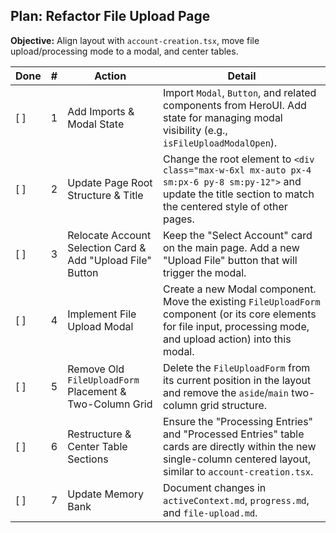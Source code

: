 ## Plan: Refactor File Upload Page

**Objective:** Align layout with `account-creation.tsx`, move file upload/processing mode to a modal, and center tables.

| Done | # | Action                                                                 | Detail                                                                                                                                                              |
|------|---|------------------------------------------------------------------------|---------------------------------------------------------------------------------------------------------------------------------------------------------------------|
| [ ]  | 1 | Add Imports & Modal State                                              | Import `Modal`, `Button`, and related components from HeroUI. Add state for managing modal visibility (e.g., `isFileUploadModalOpen`).                               |
| [ ]  | 2 | Update Page Root Structure & Title                                     | Change the root element to `<div class="max-w-6xl mx-auto px-4 sm:px-6 py-8 sm:py-12">` and update the title section to match the centered style of other pages. |
| [ ]  | 3 | Relocate Account Selection Card & Add "Upload File" Button             | Keep the "Select Account" card on the main page. Add a new "Upload File" button that will trigger the modal.                                                        |
| [ ]  | 4 | Implement File Upload Modal                                            | Create a new Modal component. Move the existing `FileUploadForm` component (or its core elements for file input, processing mode, and upload action) into this modal. |
| [ ]  | 5 | Remove Old `FileUploadForm` Placement & Two-Column Grid                | Delete the `FileUploadForm` from its current position in the layout and remove the `aside`/`main` two-column grid structure.                                        |
| [ ]  | 6 | Restructure & Center Table Sections                                    | Ensure the "Processing Entries" and "Processed Entries" table cards are directly within the new single-column centered layout, similar to `account-creation.tsx`.     |
| [ ]  | 7 | Update Memory Bank                                                     | Document changes in `activeContext.md`, `progress.md`, and `file-upload.md`.                                                                                        |

<!--
{
  "plan": [
    {
      "id": 1,
      "tool": "replace_in_file",
      "args": {
        "path": "src/pages/file-upload.tsx",
        "diff": "<<<<<<< SEARCH\nimport { title } from \"@/components/primitives\";\nimport { addToast } from \"@heroui/toast\";\n=======        \nimport { title } from \"@/components/primitives\";\nimport { addToast } from \"@heroui/toast\";\nimport { Button } from \"@heroui/button\";\nimport {\n  Modal,\n  ModalContent,\n  ModalHeader,\n  ModalBody,\n  ModalFooter,\n} from \"@heroui/modal\";\nimport { PlusIcon } from \"@heroicons/react/24/outline\"; // Or another suitable icon\n>>>>>>> REPLACE\n\n<<<<<<< SEARCH\n  const [uploadStatus, setUploadStatus] = useState<UploadResponse | null>(null);\n  const rowsPerPage = 10; // Changed to 10\n=======        \n  const [uploadStatus, setUploadStatus] = useState<UploadResponse | null>(null);\n  const rowsPerPage = 10; // Changed to 10\n  const [isFileUploadModalOpen, setIsFileUploadModalOpen] = useState(false);\n>>>>>>> REPLACE"
      },
      "success_criteria": "Imports and state added to file-upload.tsx",
      "status": "pending"
    },
    {
      "id": 2,
      "tool": "replace_in_file",
      "args": {
        "path": "src/pages/file-upload.tsx",
        "diff": "<<<<<<< SEARCH\n  return (\n    <>\n      {/* Hero Section */}\n      <motion.section\n        variants={fadeInUp}\n        initial=\"hidden\"\n        animate=\"visible\"\n        className=\"container mx-auto\"\n      >\n        <motion.div\n          initial={{ opacity: 0, y: -24 }}\n          animate={{ opacity: 1, y: 0 }}\n          transition={{ duration: 0.7, ease: \"easeOut\" }}\n          className=\"relative mx-auto w-full max-w-4xl rounded-3xl px-2 sm:px-4 md:px-6 py-3 sm:py-4 md:py-6 flex flex-col items-center gap-2 text-center\"\n        >\n          <motion.h1\n            variants={fadeInUp}\n            custom={1}\n            className={clsx(\n              title({ size: \"md\", color: \"primary\" }), // Changed color to \"primary\"\n              \"leading-6 py-2 text-2xl sm:text-3xl md:text-4xl lg:text-5xl\",\n            )}\n          >\n            File Upload\n          </motion.h1>\n          <motion.p\n            variants={fadeInUp}\n            custom={2}\n            className=\"text-gray-700 dark:text-gray-300 text-sm sm:text-base md:text-lg max-w-full sm:max-w-2xl mx-auto font-medium\"\n          >\n            Upload transaction files to start the reconciliation process.\n          </motion.p>\n        </motion.div>\n\n        {/* Grid Layout */}\n        <div className=\"grid grid-cols-1 lg:grid-cols-12 gap-6 md:gap-8 w-full mt-10\">\n=======        \n  return (\n    <div className=\"max-w-6xl mx-auto px-4 sm:px-6 py-8 sm:py-12\">\n      <motion.div\n        variants={fadeInUp}\n        initial=\"hidden\"\n        animate=\"visible\"\n        className=\"text-center mb-12 sm:mb-16\"\n      >\n        <h1\n          className={clsx(\n            title({ size: \"lg\", color: \"primary\" }),\n            \"mb-2\",\n          )}\n        >\n          File Upload\n        </h1>\n        <motion.p\n            variants={fadeInUp}\n            custom={1} // Adjusted delay if needed\n            className=\"text-gray-700 dark:text-gray-300 text-sm sm:text-base md:text-lg max-w-full sm:max-w-2xl mx-auto font-medium\"\n          >\n            Upload transaction files to start the reconciliation process.\n        </motion.p>\n      </motion.div>\n\n      {/* Content Layout */}\n      <div className=\"flex flex-col gap-6 md:gap-8 w-full mt-10\">\n>>>>>>> REPLACE"
      },
      "success_criteria": "Root layout and title section updated in file-upload.tsx",
      "status": "pending"
    },
    {
      "id": 3,
      "tool": "replace_in_file",
      "args": {
        "path": "src/pages/file-upload.tsx",
        "diff": "<<<<<<< SEARCH\n        <div className=\"grid grid-cols-1 lg:grid-cols-12 gap-6 md:gap-8 w-full mt-10\">\n          {/* FORM */}\n          <aside className=\"lg:col-span-4 w-full max-w-full\">\n            <motion.div variants={scaleIn} initial=\"hidden\" animate=\"visible\">\n              <Card className=\"shadow-xl border border-gray-100 dark:border-gray-800 bg-gradient-to-br from-white via-gray-50 to-gray-100 dark:from-gray-900 dark:via-gray-950 dark:to-gray-900 w-full\">\n=======        \n      <div className=\"flex flex-col gap-6 md:gap-8 w-full mt-10\">\n          {/* ACCOUNT SELECTION AND UPLOAD TRIGGER */}\n          <motion.div variants={scaleIn} initial=\"hidden\" animate=\"visible\">\n            <Card className=\"shadow-xl border border-gray-100 dark:border-gray-800 bg-gradient-to-br from-white via-gray-50 to-gray-100 dark:from-gray-900 dark:via-gray-950 dark:to-gray-900 w-full\">\n>>>>>>> REPLACE\n\n<<<<<<< SEARCH\n            />\n          </aside>\n\n          {/* DATA TABLE */}\n          <main className=\"lg:col-span-8 space-y-4 sm:space-y-6 w-full max-w-full\">\n=======        \n            />\n            {/* Button to trigger modal - Placed after Account Selection Card */}\n            {selectedAccount && (\n              <div className=\"mt-6 flex justify-center\">\n                <Button \n                  color=\"primary\" \n                  onPress={() => setIsFileUploadModalOpen(true)}\n                  startContent={<ArrowUpTrayIcon className=\"w-5 h-5 mr-2\" />} // Using existing icon\n                >\n                  Upload File & Set Mode\n                </Button>\n              </div>\n            )}\n          </motion.div>\n          {/* DATA TABLES (will be direct children of the flex col) */}\n>>>>>>> REPLACE"
      },
      "success_criteria": "Account selection card relocated, upload button added, old aside/main structure prepared for removal.",
      "status": "pending"
    },
    {
      "id": 4,
      "tool": "replace_in_file",
      "args": {
        "path": "src/pages/file-upload.tsx",
        "diff": "<<<<<<< SEARCH\n            />\n          </aside>\n=======        \n            />\n            {/* Modal for File Upload */}\n            <Modal\n              isOpen={isFileUploadModalOpen}\n              onClose={() => setIsFileUploadModalOpen(false)}\n              size=\"xl\" // Or md, lg as appropriate\n            >\n              <ModalContent>\n                <ModalHeader>Upload File and Set Processing Mode</ModalHeader>\n                <ModalBody>\n                  <FileUploadForm\n                    selectedAccount={selectedAccount}\n                    loading={loading}\n                    processingMode={processingMode}\n                    setProcessingMode={setProcessingMode}\n                    onFileChange={handleFileChange}\n                    handleUploadClick={async () => {\n                      await handleActualFileUpload();\n                      // Optionally close modal on success, or let user close it\n                      // if (uploadStatus && uploadStatus.failed_ingestions === 0) {\n                      //   setIsFileUploadModalOpen(false);\n                      // }\n                    }}\n                    filename={filename}\n                    uploadStatus={uploadStatus}\n                    isFileSelected={!!selectedFile}\n                  />\n                </ModalBody>\n                <ModalFooter>\n                  <Button variant=\"light\" onPress={() => setIsFileUploadModalOpen(false)}>\n                    Cancel\n                  </Button>\n                  {/* The FileUploadForm contains its own upload button, \n                      so we might not need another one here unless we change FileUploadForm structure.\n                      Alternatively, the main action button could be here, and FileUploadForm just handles inputs.\n                      For now, assuming FileUploadForm's button is primary.\n                   */}\n                </ModalFooter>\n              </ModalContent>\n            </Modal>\n          </motion.div> { /* Closing the motion.div that wraps Account Select and Upload Button */}\n>>>>>>> REPLACE"
      },
      "success_criteria": "File upload modal implemented with FileUploadForm.",
      "status": "pending"
    },
    {
      "id": 5,
      "tool": "replace_in_file",
      "args": {
        "path": "src/pages/file-upload.tsx",
        "diff": "<<<<<<< SEARCH\n              </Card>\n            </motion.div>\n            <FileUploadForm\n              selectedAccount={selectedAccount}\n              loading={loading}\n              processingMode={processingMode}\n              setProcessingMode={setProcessingMode}\n              onFileChange={handleFileChange}\n              handleUploadClick={handleActualFileUpload}\n              filename={filename}\n              uploadStatus={uploadStatus}\n              isFileSelected={!!selectedFile}\n            />\n          </aside>\n\n          {/* DATA TABLE */}\n          <main className=\"lg:col-span-8 space-y-4 sm:space-y-6 w-full max-w-full\">\n=======        \n              </Card>\n            {/* FileUploadForm is now in the modal, remove from here */}\n            {/* End of Account Selection Card's motion.div is handled by previous step adding modal *after* it */}\n\n          {/* DATA TABLES section starts here, directly under the main flex col */}\n>>>>>>> REPLACE\n\n<<<<<<< SEARCH\n            </Card>\n          </main>\n        </div>\n      </motion.section>\n    </>\n=======        \n            </Card>\n        {/* End of Processed Entries Card */}\n        </div> { /* End of main flex col content layout */}\n    </div> { /* End of root max-w-6xl div */}\n>>>>>>> REPLACE"
      },
      "success_criteria": "Old FileUploadForm placement and two-column grid structure removed.",
      "status": "pending"
    },
    {
      "id": 6,
      "tool": "replace_in_file",
      "args": {
        "path": "src/pages/file-upload.tsx",
        "diff": ""
      },
      "comment": "Step 6 (Restructure & Center Table Sections) is largely achieved by removing the grid and main/aside. The table cards should now naturally flow in the centered column. If specific centering classes are needed on the cards themselves, this step would handle it, but likely not necessary if they are block elements within the flex column.",
      "success_criteria": "Table sections are centered in the new layout.",
      "status": "pending"
    },
    {
      "id": 7,
      "tool": "write_to_file",
      "args_summary": "Update activeContext.md, progress.md, file-upload.md",
      "status": "pending",
      "comment": "This step will involve multiple write_to_file calls or one call that updates a combined context document if preferred by Cline's future execution logic for multi-file updates."
    }
  ]
}
-->
